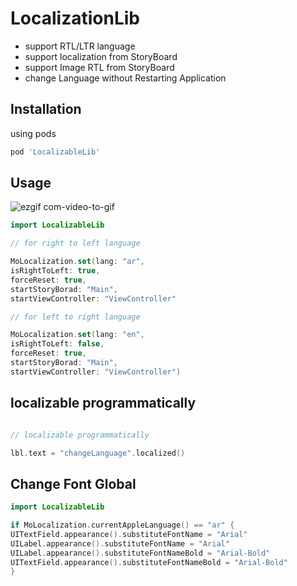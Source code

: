 # LocalizationLib

- support RTL/LTR language
- support localization from StoryBoard
- support Image RTL from StoryBoard
- change Language without Restarting Application

## Installation

using pods

```bash
pod 'LocalizableLib'
```

## Usage

![ezgif com-video-to-gif](https://user-images.githubusercontent.com/11280137/50799717-e167d580-12e5-11e9-9770-c04e7f28be4a.gif)

```swift
import LocalizableLib

// for right to left language

MoLocalization.set(lang: "ar",
isRightToLeft: true,
forceReset: true,
startStoryBorad: "Main",
startViewController: "ViewController"

// for left to right language

MoLocalization.set(lang: "en",
isRightToLeft: false,
forceReset: true,
startStoryBorad: "Main",
startViewController: "ViewController")
```
## localizable programmatically

```swift

// localizable programmatically

lbl.text = "changeLanguage".localized()

```

## Change Font Global 

```swift
import LocalizableLib

if MoLocalization.currentAppleLanguage() == "ar" {
UITextField.appearance().substituteFontName = "Arial"
UILabel.appearance().substituteFontName = "Arial"
UILabel.appearance().substituteFontNameBold = "Arial-Bold"
UITextField.appearance().substituteFontNameBold = "Arial-Bold"
}
```
